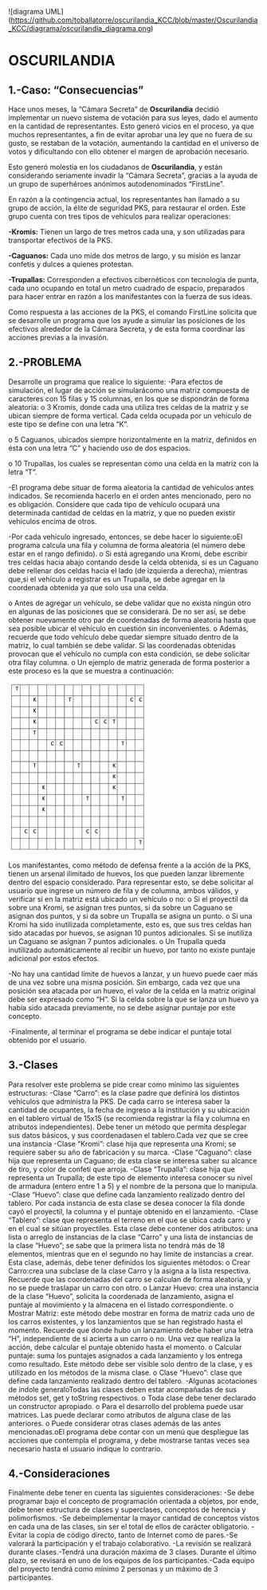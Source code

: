 ![diagrama UML] (https://github.com/toballatorre/oscurilandia_KCC/blob/master/Oscurilandia_KCC/diagrama/oscurilandia_diagrama.png)

# OSCURILANDIA

## 1.-Caso: “Consecuencias”

Hace unos meses, la “Cámara Secreta” de **Oscurilandia** decidió implementar un nuevo sistema de votación para sus leyes, dado el aumento en la cantidad de representantes. Esto generó vicios en el proceso, ya que muchos representantes, a fin de evitar aprobar una ley que no fuera de su gusto, se restaban de la votación, aumentando la cantidad en el universo de votos y dificultando con ello obtener el margen de aprobación necesario.

Esto generó molestia en los ciudadanos de **Oscurilandia**, y están considerando seriamente invadir la “Cámara Secreta”, gracias a la ayuda de un grupo de superhéroes anónimos autodenominados “FirstLine”.

En razón a la contingencia actual, los representantes han llamado a su grupo de acción, la élite de seguridad PKS, para restaurar el orden. Este grupo cuenta con tres tipos de vehículos para realizar operaciones:

**-Kromis:**  Tienen  un  largo  de  tres  metros  cada  una,  y  son  utilizadas  para  transportar efectivos de la PKS.

**-Caguanos:** Cada uno mide dos metros de largo, y su misión es lanzar confetis y dulces a quienes protestan.

**-Trupallas:** Corresponden  a  efectivos  cibernéticos  con  tecnología  de  punta,  cada  uno ocupando en total un metro cuadrado de espacio, preparados para hacer entrar en razón a los manifestantes con la fuerza de sus ideas.

Como  respuesta  a  las  acciones  de  la  PKS,  el  comando  FirstLine  solicita  que  se  desarrolle  un programa que los ayude a simular las posiciones de los efectivos alrededor de la Cámara Secreta, y de esta forma coordinar las acciones previas a la invasión.

## 2.-PROBLEMA

Desarrolle un programa que realice lo siguiente:
 -Para efectos de simulación, el lugar de acción se simularácomo una matriz compuesta de caracteres con 15 filas y 15 columnas, en los que se dispondrán de forma aleatoria:
 o  3 Kromis, donde cada una utiliza tres celdas de la matriz y se ubican siempre de forma  vertical.  Cada  celda  ocupada por  un  vehículo  de  este  tipo  se  define  con una letra “K”.
 
 o  5  Caguanos,  ubicados  siempre  horizontalmente  en  la  matriz,  definidos  en  ésta con una letra “C” y haciendo uso de dos espacios.
 
 o  10 Trupallas, los cuales se representan como una celda en la matriz con la letra “T”.
 
-El programa debe situar de forma aleatoria la cantidad de vehículos antes indicados. Se recomienda hacerlo en el orden antes mencionado, pero no es obligación. Considere que cada tipo de vehículo ocupará una determinada cantidad de celdas en la matriz, y que no pueden existir vehículos encima de otros.
 
-Por cada vehículo ingresado, entonces, se debe hacer lo siguiente:oEl programa calcula una fila y columna de forma aleatoria (el número debe estar en el rango definido).
 o  Si  está  agregando  una  Kromi,  debe  escribir  tres celdas  hacia  abajo  contando desde la celda obtenida, si es un Caguano debe rellenar dos celdas hacia el lado (de izquierda a derecha), mientras que,si el vehículo a registrar es un Trupalla, se debe agregar en la coordenada obtenida ya que solo usa una celda.
 
 o  Antes  de  agregar  un  vehículo,  se  debe  validar  que  no  exista  ningún  otro  en algunas  de  las  posiciones  que  se  considerará.  De  no  ser  así,  se  debe  obtener nuevamente otro par de coordenadas de forma aleatoria hasta que sea posible ubicar el vehículo en cuestión sin inconvenientes.
 o  Además, recuerde que todo vehículo debe quedar siempre situado dentro de la matriz, lo cual también se debe validar. Si las coordenadas obtenidas provocan que  el  vehículo  no  cumpla  con  esta  condición,  se  debe  solicitar  otra  filay columna.
 o  Un ejemplo de matriz generada de forma posterior a este proceso es la que se muestra a continuación:
 
![matriz ejemplo](https://github.com/toballatorre/oscurilandia_KCC/blob/master/Captura%20de%20Pantalla%202020-02-26%20a%20la(s)%2023.02.47.png)

Los  manifestantes,  como  método  de  defensa  frente  a  la  acción  de  la  PKS,  tienen  un arsenal  ilimitado  de  huevos,  los  que pueden  lanzar  libremente  dentro  del  espacio considerado. Para representar esto, se debe solicitar al usuario que ingrese un número de fila y de columna, ambos válidos, y verificar si en la matriz está ubicado un vehículo o no:
 o Si el proyectil da sobre una Kromi, se asignan tres puntos, si da sobre un Caguano se asignan dos puntos, y si da sobre un Trupalla se asigna un punto.
 o Si una Kromi ha sido inutilizada completamente, esto es, que sus tres celdas han sido  atacadas  por  huevos,  se  asignan  10  puntos  adicionales.  Si  se  inutiliza  un Caguano   se   asignan   7   puntos   adicionales.
 o Un   Trupalla   queda   inutilizado automáticamente al recibir un huevo, por tanto no existe puntaje adicional por estos efectos.

-No hay una cantidad límite de huevos a lanzar, y un huevo puede caer más de una vez sobre una misma posición. Sin embargo, cada vez que una posición sea atacada por un huevo, el valor de la celda en la matriz original debe ser expresado como “H”. Si la celda sobre la que  se  lanza un huevo ya había sido atacada previamente, no se  debe asignar puntaje por este concepto.

-Finalmente,  al  terminar  el  programa  se  debe  indicar  el  puntaje  total  obtenido  por  el usuario.

## 3.-Clases
Para resolver este problema se pide crear como mínimo las siguientes estructuras:
 -Clase “Carro”: es la clase padre que definirá los distintos vehículos que administra la PKS. De  cada  carro  se  interesa  saber  la  cantidad  de  ocupantes,  la  fecha  de  ingreso  a  la institución y su ubicación en el tablero virtual de 15x15 (se recomienda registrar la fila y columna en atributos independientes). Debe tener un método que permita desplegar sus datos básicos, y sus coordenadasen el tablero.Cada vez que se cree una instancia
 -Clase “Kromi”: clase hija que representa una Kromi; se requiere saber su año  de fabricación y su marca.
 -Clase “Caguano”: clase hija que representa un Caguano; de esta clase se interesa saber su alcance de tiro, y color de confeti que arroja.
 -Clase “Trupalla”: clase hija que representa un Trupalla; de este tipo de elemento interesa conocer  su  nivel  de  armadura  (entero  entre  1  a  5)  y  el  nombre  de  la  persona  que  lo manipula.
 -Clase “Huevo”: clase que define cada lanzamiento realizado dentro del tablero. Por cada instancia de esta clase se desea conocer la fila donde  cayó el proyectil, la columna y el puntaje obtenido en el lanzamiento.
 -Clase “Tablero”: clase que representa el terreno en el que se ubica cada carro y en el cual se  sitúan  proyectiles.  Esta  clase  debe  contener  dos  atributos:  una  lista  o  arreglo  de instancias de la clase “Carro” y una lista de instancias de la clase “Huevo”; se sabe que la primera lista no tendrá más de 18 elementos, mientras que en el segundo no hay limite de instancias a crear. Esta clase, además, debe tener definidos los siguientes métodos:
 o Crear Carro:crea una subclase de la clase Carro y la asigna a la lista respectiva. Recuerde que las coordenadas del carro se calculan de forma aleatoria, y no se puede traslapar un carro con otro.
 o Lanzar Huevo: crea una instancia de la clase “Huevo”, solicita la coordenada de lanzamiento,  asigna  el  puntaje  al  movimiento  y  la  almacena  en  el  listado correspondiente.
 o Mostrar Matriz: este método debe mostrar en forma de matriz cada uno de los carros existentes, y  los  lanzamientos  que  se  han  registrado  hasta el  momento. Recuerde  que  donde  hubo  un  lanzamiento  debe  haber  una  letra  “H”, independiente de si acierta a un carro o no. Una vez que realiza la acción, debe calcular el puntaje obtenido hasta el momento.
 o Calcular puntaje: suma los puntajes asignados a cada lanzamiento y los entrega como  resultado.  Este  método  debe  ser  visible  solo  dentro  de  la  clase,  y  es utilizado en los métodos de la misma clase.
 o Clase “Huevo”: clase que define cada lanzamiento realizado dentro del tablero.
-Algunas acotaciones de índole generaloTodas  las  clases  deben  estar  acompañadas  de  sus  métodos  set,  get  y  toString respectivos.
 o Toda clase debe tener declarado un constructor apropiado. 
 o Para el desarrollo del problema puede  usar matrices. Las puede declarar como atributos de alguna clase de las anteriores.
 o Puede considerar otras clases además de las antes mencionadas.oEl  programa  debe   contar  con  un  menú  que   despliegue   las  acciones  que contempla  el  programa,  y  debe  mostrarse  tantas  veces  sea  necesario  hasta  el usuario indique lo contrario.
 
## 4.-Consideraciones

Finalmente debe tener en cuenta las siguientes consideraciones:
 -Se debe  programar  bajo  el  concepto  de  programación  orientada  a  objetos,  por  ende, debe tener estructura de clases y superclases, conceptos de herencia y polimorfismos.
 -Se debeimplementar la mayor cantidad de conceptos vistos en cada una de las clases, sin ser el total de ellos de carácter obligatorio.
 -Evitar la copia de código directo, tanto de Internet como de pares.-Se valorará la participación y el trabajo colaborativo.
 -La revisión se realizará durante clases.-Tendrá una duración máxima de 3 clases. Durante el último plazo, se revisará en uno de los equipos de los participantes.-Cada   equipo   del   proyecto   tendrá   como  mínimo  2   personas  y   un   máximo   de   3 participantes.
